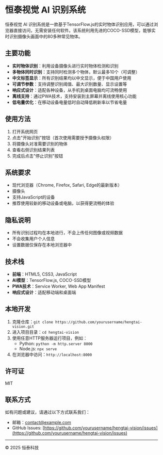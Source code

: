 # 恒泰视觉 AI 识别系统

恒泰视觉 AI 识别系统是一款基于TensorFlow.js的实时物体识别应用，可以通过浏览器直接访问，无需安装任何软件。该系统利用先进的COCO-SSD模型，能够实时识别摄像头画面中的80多种常见物体。

## 主要功能

- **实时物体识别**：利用设备摄像头进行实时物体检测和识别
- **多物体同时识别**：支持同时检测多个物体，默认最多10个（可调整）
- **中文标签显示**：所有识别结果均以中文显示，便于中国用户使用
- **可调节参数**：支持调整识别阈值、最大识别数量、显示设置等
- **响应式设计**：适配各种设备，从手机到桌面电脑均可流畅使用
- **离线支持**：通过PWA技术，支持安装到主屏幕并离线使用核心功能
- **低电量优化**：在移动设备电量低时自动降低刷新率以节省电量

## 使用方法

1. 打开系统网页
2. 点击"开始识别"按钮（首次使用需要授予摄像头权限）
3. 将摄像头对准需要识别的物体
4. 查看右侧识别结果列表
5. 完成后点击"停止识别"按钮

## 系统要求

- 现代浏览器（Chrome, Firefox, Safari, Edge的最新版本）
- 摄像头
- 支持JavaScript的设备
- 推荐使用较新的移动设备或电脑，以获得更流畅的体验

## 隐私说明

- 所有识别过程均在本地进行，不会上传任何图像或视频数据
- 不会收集用户个人信息
- 设置数据仅保存在本地浏览器中

## 技术栈

- **前端**：HTML5, CSS3, JavaScript
- **AI模型**：TensorFlow.js, COCO-SSD模型
- **PWA技术**：Service Worker, Web App Manifest
- **响应式设计**：适配移动端和桌面端

## 本地开发

1. 克隆仓库：`git clone https://github.com/yourusername/hengtai-vision.git`
2. 进入项目目录：`cd hengtai-vision`
3. 使用任意HTTP服务器运行项目，例如：
   - Python: `python -m http.server 8000`
   - Node.js: `npx serve`
4. 在浏览器中访问：`http://localhost:8000`

## 许可证

MIT

## 联系方式

如有问题或建议，请通过以下方式联系我们：

- 邮箱：contact@example.com
- GitHub Issues: [https://github.com/yourusername/hengtai-vision/issues](https://github.com/yourusername/hengtai-vision/issues)

---

&copy; 2025 恒泰科技
